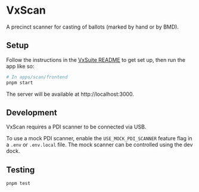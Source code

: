 # VxScan

A precinct scanner for casting of ballots (marked by hand or by BMD).

## Setup

Follow the instructions in the [VxSuite README](../../../README.md) to get set
up, then run the app like so:

```sh
# In apps/scan/frontend
pnpm start
```

The server will be available at http://localhost:3000.

## Development

VxScan requires a PDI scanner to be connected via USB.

To use a mock PDI scanner, enable the `USE_MOCK_PDI_SCANNER` feature flag in a
`.env` or `.env.local` file. The mock scanner can be controlled using the dev
dock.

## Testing

```sh
pnpm test
```
